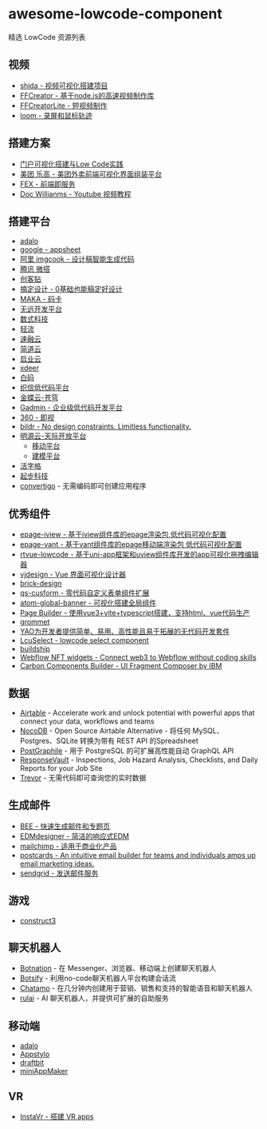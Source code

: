 # awesome-lowcode-component

精选 LowCode 资源列表

## 视频
- [shida - 视频可视化搭建项目](https://github.com/tnfe/shida)
- [FFCreator - 基于node.js的高速视频制作库](https://github.com/tnfe/FFCreator)
- [FFCreatorLite - 短视频制作](https://github.com/tnfe/FFCreatorLite)
- [loom - 录屏和鼠标轨迹](https://www.loom.com/)

## 搭建方案
- [门户可视化搭建与Low Code实践](https://segmentfault.com/a/1190000040342196)
- [美团 乐高 - 美团外卖前端可视化界面组装平台](https://tech.meituan.com/2017/03/09/waimai-lego.html)
- [FEX - 前端即服务](https://os.alipayobjects.com/rmsportal/sJqXvOtwePsVWGNIwlas.pdf)
- [Doc Willianms - Youtube 视频教程](https://www.youtube.com/channel/UCXv_CS0DaUVS25tFGkRALoA)

## 搭建平台
- [adalo](https://www.adalo.com/)
- [google - appsheet](https://about.appsheet.com/home/)
- [阿里 imgcook - 设计稿智能生成代码](https://www.imgcook.com/)
- [腾讯 微搭](https://console.cloud.tencent.com/lowcode/overview/index)
- [创客贴](https://www.chuangkit.com/)
- [搞定设计 - 0基础也能稿定好设计](https://www.gaoding.com/introduction)
- [MAKA - 码卡](https://www.maka.im/muban)
- [无远开发平台](https://wuyuan.io/)
- [数式科技](https://shushi.pro/technology)
- [轻流](https://qingflow.com/)
- [速融云](https://www.surongyun.cn/)
- [简道云](https://www.jiandaoyun.com/)
- [启业云](https://www.qycloud.com.cn/)
- [xdeer](https://www.xdeer.cn/)
- [白码](https://www.bnocode.com/product.html)
- [织信低代码平台](https://www.informat.cn/)
- [金蝶云-苍穹](https://www.kingdee.com/products/cosmic.html)
- [Gadmin - 企业级低代码开发平台](https://www.gadmin8.com/)
- [360 - 即视](https://arena.360.cn/)
- [bildr - No design constraints. Limitless functionality.](https://www.bildr.com/)
- [明源云-天际开放平台](https://open.mingyuanyun.com)
  - [移动平台](https://open.mingyuanyun.com/product/mobile)
  - [建模平台](https://open.mingyuanyun.com/product/model)
- [活字格](https://www.grapecity.com.cn/solutions/huozige)
- [起步科技](http://www.wex5.com/)
- [convertigo](https://www.convertigo.com/) - 无需编码即可创建应用程序

## 优秀组件
- [epage-iview - 基于iview组件库的epage渲染包,低代码可视化配置](https://github.com/epage-team/epage-iview)
- [epage-vant - 基于vant组件库的epage移动端渲染包 低代码可视化配置](https://github.com/epage-team/epage-vant)
- [rtvue-lowcode - 基于uni-app框架和uview组件库开发的app可视化拖拽编辑器](https://github.com/GodofOrange/rtvue-lowcode)
- [vjdesign - Vue 界面可视化设计器](https://github.com/fyl080801/vjdesign)
- [brick-design](https://github.com/brick-design/brick-design)
- [qs-cusform - 零代码自定义表单组件扩展](https://github.com/quansitech/qs-cusform)
- [atom-global-banner - 可视化搭建全局组件](https://github.com/zxhnext/atom-global-banner)
- [Page Builder - 使用vue3+vite+typescript搭建，支持html、vue代码生产](https://github.com/newbeea/page-builder)
- [grommet](https://github.com/grommet/grommet)
- [YAO为开发者提供简单、易用、高性能且易于拓展的无代码开发套件](https://yaoapps.com/components)
- [LcuSelect - lowcode select component](https://github.com/lowcodeunit/lcu-select)
- [buildship](https://buildship.dev/)
- [Webflow NFT widgets - Connect web3 to Webflow without coding skills](https://github.com/buildship-dev/webflow-nft-components)
- [Carbon Components Builder - UI Fragment Composer by IBM](https://github.com/IBM/carbon-components-builder)

## 数据

- [Airtable](https://airtable.com) - Accelerate work and unlock potential with powerful apps that connect your data, workflows and teams
- [NocoDB](https://github.com/nocodb/nocodb) - Open Source Airtable Alternative - 将任何 MySQL、Postgres、SQLite 转换为带有 REST API 的Spreadsheet
- [PostGraphile](https://www.graphile.org/) - 用于 PostgreSQL 的可扩展高性能自动 GraphQL API
- [ResponseVault](https://ResponseVault.com) - Inspections, Job Hazard Analysis, Checklists, and Daily Reports for your Job Site
- [Trevor](https://www.trevor.io) - 无需代码即可查询您的实时数据

## 生成邮件
- [BEE - 快速生成邮件和专题页](https://beefree.io/)
- [EDMdesigner - 简洁的响应式EDM](https://edmdesigner.com/)
- [mailchimp - 适用于商业化产品](https://mailchimp.com/)
- [postcards - An intuitive email builder for teams and individuals amps up email marketing ideas.](https://designmodo.com/postcards/)
- [sendgrid - 发送邮件服务](https://sendgrid.com/)

## 游戏
- [construct3](https://www.construct.net/en)

## 聊天机器人

- [Botnation](https://botnation.ai/en/) - 在 Messenger、浏览器、移动端上创建聊天机器人
- [Botsify](https://botsify.com) - 利用no-code聊天机器人平台构建会话流
- [Chatamo](https://chatamo.com) - 在几分钟内创建用于营销、销售和支持的智能语音和聊天机器人
- [rulai](https://www.rul.ai) - AI 聊天机器人，并提供可扩展的自助服务


## 移动端
- [adalo](https://www.adalo.com/)
- [Appstylo](https://appspotr.com/)
- [draftbit](https://draftbit.com/)
- [miniAppMaker](https://miniappmaker.com/)

## VR
- [InstaVr - 搭建 VR apps](https://www.instavr.co/)



